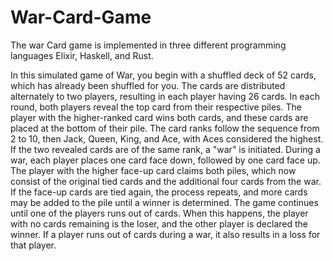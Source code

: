 # War-Card-Game
The war Card game is implemented in three different programming languages Elixir, Haskell, and Rust.


In this simulated game of War, you begin with a shuffled deck of 52 cards, which has already been shuffled for you. The cards are distributed alternately to two players, resulting in each player having 26 cards. In each round, both players reveal the top card from their respective piles. The player with the higher-ranked card wins both cards, and these cards are placed at the bottom of their pile.
The card ranks follow the sequence from 2 to 10, then Jack, Queen, King, and Ace, with Aces considered the highest. If the two revealed cards are of the same rank, a "war" is initiated. During a war, each player places one card face down, followed by one card face up. The player with the higher face-up card claims both piles, which now consist of the original tied cards and the additional four cards from the war. If the face-up cards are tied again, the process repeats, and more cards may be added to the pile until a winner is determined.
The game continues until one of the players runs out of cards. When this happens, the player with no cards remaining is the loser, and the other player is declared the winner. If a player runs out of cards during a war, it also results in a loss for that player.


